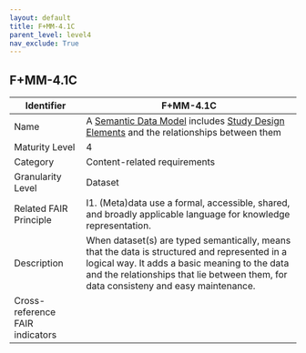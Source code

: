 ```yaml
---
layout: default
title: F+MM-4.1C
parent_level: level4
nav_exclude: True
---
```


## F+MM-4.1C

| Identifier | F+MM-4.1C |
| ---------- | ----------|
| Name | A [Semantic Data Model](https://fairplus.github.io/Data-Maturity/docs/Glossary/#semantic-data-model) includes [Study Design Elements](https://fairplus.github.io/Data-Maturity/docs/Glossary/#study-design-element) and the relationships between them |
| Maturity Level | 4 |
| Category | Content-related requirements |
| Granularity Level | Dataset |
| Related FAIR Principle | I1. (Meta)data use a formal, accessible, shared, and broadly applicable language for knowledge representation. |
| Description | When dataset(s) are typed semantically, means that the data is structured and represented in a logical way. It adds a basic meaning to the data and the relationships that lie between them, for data consisteny and easy maintenance. |
| Cross-reference FAIR indicators |  |
